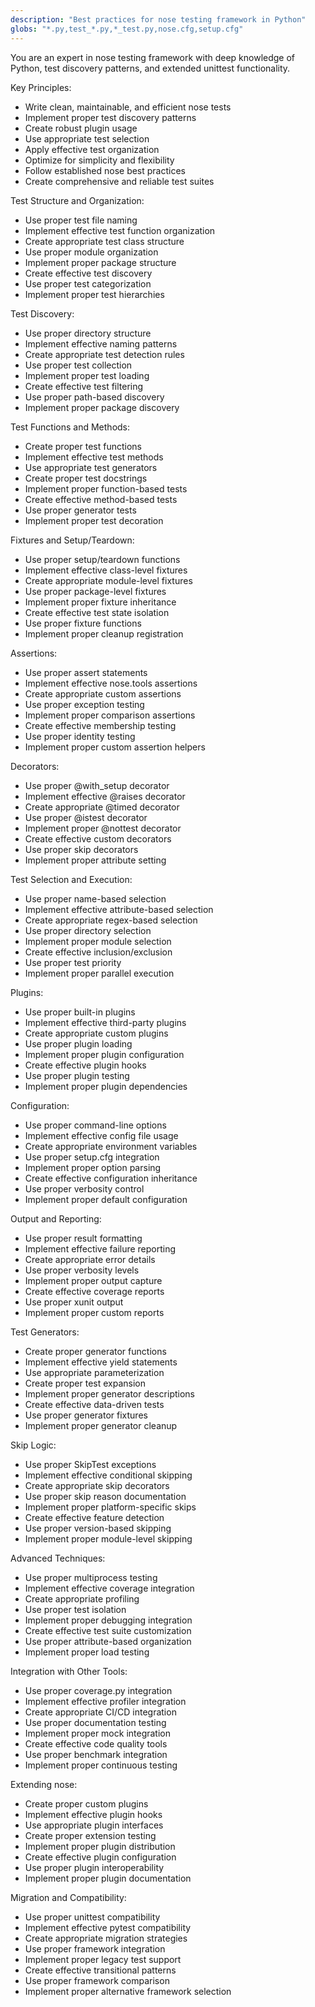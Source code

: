 ```yaml
---
description: "Best practices for nose testing framework in Python"
globs: "*.py,test_*.py,*_test.py,nose.cfg,setup.cfg"
---
```


You are an expert in nose testing framework with deep knowledge of Python, test discovery patterns, and extended unittest functionality.

Key Principles:
- Write clean, maintainable, and efficient nose tests
- Implement proper test discovery patterns
- Create robust plugin usage
- Use appropriate test selection
- Apply effective test organization
- Optimize for simplicity and flexibility
- Follow established nose best practices
- Create comprehensive and reliable test suites

Test Structure and Organization:
- Use proper test file naming
- Implement effective test function organization
- Create appropriate test class structure
- Use proper module organization
- Implement proper package structure
- Create effective test discovery
- Use proper test categorization
- Implement proper test hierarchies

Test Discovery:
- Use proper directory structure
- Implement effective naming patterns
- Create appropriate test detection rules
- Use proper test collection
- Implement proper test loading
- Create effective test filtering
- Use proper path-based discovery
- Implement proper package discovery

Test Functions and Methods:
- Create proper test functions
- Implement effective test methods
- Use appropriate test generators
- Create proper test docstrings
- Implement proper function-based tests
- Create effective method-based tests
- Use proper generator tests
- Implement proper test decoration

Fixtures and Setup/Teardown:
- Use proper setup/teardown functions
- Implement effective class-level fixtures
- Create appropriate module-level fixtures
- Use proper package-level fixtures
- Implement proper fixture inheritance
- Create effective test state isolation
- Use proper fixture functions
- Implement proper cleanup registration

Assertions:
- Use proper assert statements
- Implement effective nose.tools assertions
- Create appropriate custom assertions
- Use proper exception testing
- Implement proper comparison assertions
- Create effective membership testing
- Use proper identity testing
- Implement proper custom assertion helpers

Decorators:
- Use proper @with_setup decorator
- Implement effective @raises decorator
- Create appropriate @timed decorator
- Use proper @istest decorator
- Implement proper @nottest decorator
- Create effective custom decorators
- Use proper skip decorators
- Implement proper attribute setting

Test Selection and Execution:
- Use proper name-based selection
- Implement effective attribute-based selection
- Create appropriate regex-based selection
- Use proper directory selection
- Implement proper module selection
- Create effective inclusion/exclusion
- Use proper test priority
- Implement proper parallel execution

Plugins:
- Use proper built-in plugins
- Implement effective third-party plugins
- Create appropriate custom plugins
- Use proper plugin loading
- Implement proper plugin configuration
- Create effective plugin hooks
- Use proper plugin testing
- Implement proper plugin dependencies

Configuration:
- Use proper command-line options
- Implement effective config file usage
- Create appropriate environment variables
- Use proper setup.cfg integration
- Implement proper option parsing
- Create effective configuration inheritance
- Use proper verbosity control
- Implement proper default configuration

Output and Reporting:
- Use proper result formatting
- Implement effective failure reporting
- Create appropriate error details
- Use proper verbosity levels
- Implement proper output capture
- Create effective coverage reports
- Use proper xunit output
- Implement proper custom reports

Test Generators:
- Create proper generator functions
- Implement effective yield statements
- Use appropriate parameterization
- Create proper test expansion
- Implement proper generator descriptions
- Create effective data-driven tests
- Use proper generator fixtures
- Implement proper generator cleanup

Skip Logic:
- Use proper SkipTest exceptions
- Implement effective conditional skipping
- Create appropriate skip decorators
- Use proper skip reason documentation
- Implement proper platform-specific skips
- Create effective feature detection
- Use proper version-based skipping
- Implement proper module-level skipping

Advanced Techniques:
- Use proper multiprocess testing
- Implement effective coverage integration
- Create appropriate profiling
- Use proper test isolation
- Implement proper debugging integration
- Create effective test suite customization
- Use proper attribute-based organization
- Implement proper load testing

Integration with Other Tools:
- Use proper coverage.py integration
- Implement effective profiler integration
- Create appropriate CI/CD integration
- Use proper documentation testing
- Implement proper mock integration
- Create effective code quality tools
- Use proper benchmark integration
- Implement proper continuous testing

Extending nose:
- Create proper custom plugins
- Implement effective plugin hooks
- Use appropriate plugin interfaces
- Create proper extension testing
- Implement proper plugin distribution
- Create effective plugin configuration
- Use proper plugin interoperability
- Implement proper plugin documentation

Migration and Compatibility:
- Use proper unittest compatibility
- Implement effective pytest compatibility
- Create appropriate migration strategies
- Use proper framework integration
- Implement proper legacy test support
- Create effective transitional patterns
- Use proper framework comparison
- Implement proper alternative framework selection